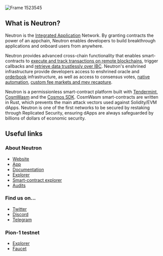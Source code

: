 ![Frame 1523545](https://github.com/neutron-org/.github/assets/103267218/90abdad5-06ec-47da-a898-da96f14a4aee)

## What is Neutron?
Neutron is the [Integrated Application](https://blog.neutron.org/neutron-the-integrated-application-network-2944b2e2cade) Network. 
By granting contracts the power of an appchain, Neutron enables developers to build breakthrough applications and onboard users from anywhere.

Neutron provides advanced cross-chain functionality that enables smart-contracts to [execute and track transactions on remote blockchains](https://docs.neutron.org/neutron/modules/interchain-txs/overview), trigger callbacks and [retrieve data trustlessly over IBC](https://docs.neutron.org/neutron/modules/interchain-queries/overview). Neutron's enshrined infrastructure provide developers access to enshrined oracle and [orderbook](https://docs.neutron.org/neutron/modules/dex/overview/) infrastructure, as well as access to consensus votes, [native automation](https://docs.neutron.org/neutron/modules/cron/overview), [custom fee markets and mev recapture](https://docs.neutron.org/neutron/modules/3rdparty/skip/block-sdk/overview). 

Neutron is a permissionless smart-contract platform built with [Tendermint](https://docs.tendermint.com/), [CosmWasm](https://book.cosmwasm.com/) and the [Cosmos SDK](https://docs.cosmos.network/). CosmWasm smart-contracts are written in Rust, which prevents the main attack vectors used against Solidity/EVM dApps. Neutron is one of the first networks to be secured by restaking through Replicated Security, ensuring dApps are always safeguarded by billions of dollars of economic security. 

## Useful links

### About Neutron

- [Website](https://neutron.org/)
- [App](https://app.neutron.org/)
- [Documentation](https://docs.neutron.org/)
- [Explorer](https://www.mintscan.io/neutron)
- [Smart-contract explorer](https://neutron.celat.one/neutron-1)
- [Audits](https://github.com/neutron-org/audits)

### Find us on...

- [Twitter](https://twitter.com/Neutron_org)
- [Discord](https://discord.gg/r82yeMu9Rf)
- [Telegram](https://t.me/+b9f8m8iybLdhYjE9)

### Pion-1 testnet

- [Explorer](https://www.mintscan.io/neutron-testnet/)
- [Faucet](https://t.me/+FGa-DRDABrZjMmFi)
